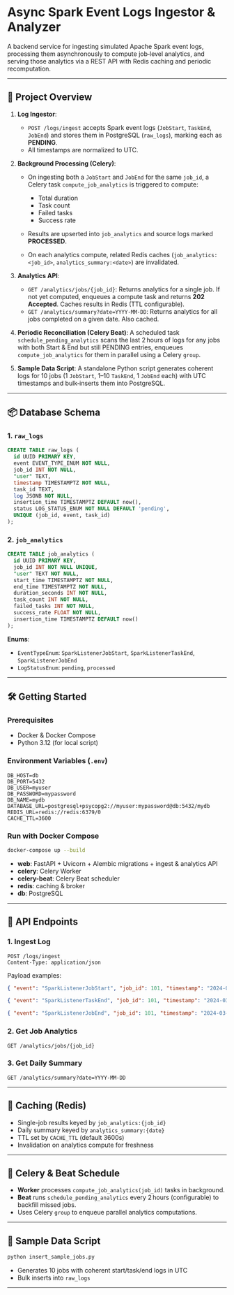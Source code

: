 # Async Spark Event Logs Ingestor & Analyzer

A backend service for ingesting simulated Apache Spark event logs, processing them asynchronously to compute job‑level analytics, and serving those analytics via a REST API with Redis caching and periodic recomputation.

---

## 🚀 Project Overview

1. **Log Ingestor**:

   * `POST /logs/ingest` accepts Spark event logs (`JobStart`, `TaskEnd`, `JobEnd`) and stores them in PostgreSQL (`raw_logs`), marking each as **PENDING**.
   * All timestamps are normalized to UTC.

2. **Background Processing (Celery)**:

   * On ingesting both a `JobStart` and `JobEnd` for the same `job_id`, a Celery task `compute_job_analytics` is triggered to compute:

     * Total duration
     * Task count
     * Failed tasks
     * Success rate
   * Results are upserted into `job_analytics` and source logs marked **PROCESSED**.
   * On each analytics compute, related Redis caches (`job_analytics:<job_id>`, `analytics_summary:<date>`) are invalidated.

3. **Analytics API**:

   * `GET /analytics/jobs/{job_id}`: Returns analytics for a single job. If not yet computed, enqueues a compute task and returns **202 Accepted**. Caches results in Redis (TTL configurable).
   * `GET /analytics/summary?date=YYYY-MM-DD`: Returns analytics for all jobs completed on a given date. Also cached.

4. **Periodic Reconciliation (Celery Beat)**:
   A scheduled task `schedule_pending_analytics` scans the last 2 hours of logs for any jobs with both Start & End but still PENDING entries, enqueues `compute_job_analytics` for them in parallel using a Celery `group`.

5. **Sample Data Script**:
   A standalone Python script generates coherent logs for 10 jobs (1 `JobStart`, 1–10 `TaskEnd`, 1 `JobEnd` each) with UTC timestamps and bulk‑inserts them into PostgreSQL.

---

## 📦 Database Schema

### 1. `raw_logs`

```sql
CREATE TABLE raw_logs (
  id UUID PRIMARY KEY,
  event EVENT_TYPE_ENUM NOT NULL,
  job_id INT NOT NULL,
  "user" TEXT,
  timestamp TIMESTAMPTZ NOT NULL,
  task_id TEXT,
  log JSONB NOT NULL,
  insertion_time TIMESTAMPTZ DEFAULT now(),
  status LOG_STATUS_ENUM NOT NULL DEFAULT 'pending',
  UNIQUE (job_id, event, task_id)
);
```

### 2. `job_analytics`

```sql
CREATE TABLE job_analytics (
  id UUID PRIMARY KEY,
  job_id INT NOT NULL UNIQUE,
  "user" TEXT NOT NULL,
  start_time TIMESTAMPTZ NOT NULL,
  end_time TIMESTAMPTZ NOT NULL,
  duration_seconds INT NOT NULL,
  task_count INT NOT NULL,
  failed_tasks INT NOT NULL,
  success_rate FLOAT NOT NULL,
  insertion_time TIMESTAMPTZ DEFAULT now()
);
```

**Enums**:

* `EventTypeEnum`: `SparkListenerJobStart`, `SparkListenerTaskEnd`, `SparkListenerJobEnd`
* `LogStatusEnum`: `pending`, `processed`

---

## 🛠️ Getting Started

### Prerequisites

* Docker & Docker Compose
* Python 3.12 (for local script)

### Environment Variables (`.env`)

```dotenv
DB_HOST=db
DB_PORT=5432
DB_USER=myuser
DB_PASSWORD=mypassword
DB_NAME=mydb
DATABASE_URL=postgresql+psycopg2://myuser:mypassword@db:5432/mydb
REDIS_URL=redis://redis:6379/0
CACHE_TTL=3600
```

### Run with Docker Compose

```bash
docker-compose up --build
```

* **web**: FastAPI + Uvicorn + Alembic migrations + ingest & analytics API
* **celery**: Celery Worker
* **celery-beat**: Celery Beat scheduler
* **redis**: caching & broker
* **db**: PostgreSQL

---

## 📡 API Endpoints

### 1. Ingest Log

```
POST /logs/ingest
Content-Type: application/json
```

Payload examples:

```json
{ "event": "SparkListenerJobStart", "job_id": 101, "timestamp": "2024-03-30T10:12:45Z", "user":"data_engineer_1" }
```

```json
{ "event": "SparkListenerTaskEnd", "job_id": 101, "timestamp": "2024-03-30T10:13:22Z", "task_id":"task_001","duration_ms":4500,"successful":true }
```

```json
{ "event": "SparkListenerJobEnd", "job_id": 101, "timestamp": "2024-03-30T10:14:03Z","completion_time":"2024-03-30T10:14:03Z","job_result":"JobSucceeded" }
```

### 2. Get Job Analytics

```
GET /analytics/jobs/{job_id}
```

### 3. Get Daily Summary

```
GET /analytics/summary?date=YYYY-MM-DD
```

---

## 🔄 Caching (Redis)

* Single-job results keyed by `job_analytics:{job_id}`
* Daily summary keyed by `analytics_summary:{date}`
* TTL set by `CACHE_TTL` (default 3600s)
* Invalidation on analytics compute for freshness

---

## 🐝 Celery & Beat Schedule

* **Worker** processes `compute_job_analytics(job_id)` tasks in background.
* **Beat** runs `schedule_pending_analytics` every 2 hours (configurable) to backfill missed jobs.
* Uses Celery `group` to enqueue parallel analytics computations.

---

## 📑 Sample Data Script

```bash
python insert_sample_jobs.py
```

* Generates 10 jobs with coherent start/task/end logs in UTC
* Bulk inserts into `raw_logs`

---

